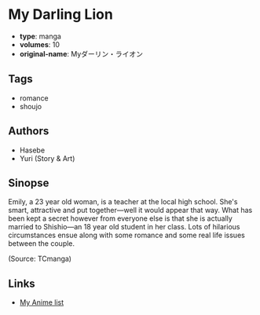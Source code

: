 # My Darling Lion

-   **type**: manga
-   **volumes**: 10
-   **original-name**: Myダーリン・ライオン

## Tags

-   romance
-   shoujo

## Authors

-   Hasebe
-   Yuri (Story & Art)

## Sinopse

Emily, a 23 year old woman, is a teacher at the local high school. She's smart, attractive and put together—well it would appear that way. What has been kept a secret however from everyone else is that she is actually married to Shishio—an 18 year old student in her class. Lots of hilarious circumstances ensue along with some romance and some real life issues between the couple.

(Source: TCmanga)

## Links

-   [My Anime list](https://myanimelist.net/manga/5684/My_Darling_Lion)
